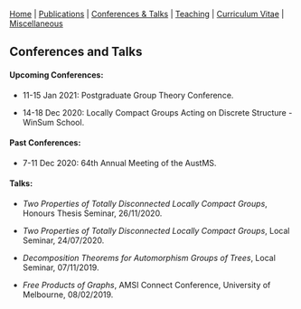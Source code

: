 [Home](https://max-carter-math.github.io/home/) | [Publications](./publications.html) | [Conferences & Talks](./conf_talks.html) | [Teaching](./teaching.html) | [Curriculum Vitae](./CV_06_12_2020.pdf) | [Miscellaneous](./other.html)

## Conferences and Talks

#### Upcoming Conferences:

* 11-15 Jan 2021: Postgraduate Group Theory Conference.

* 14-18 Dec 2020: Locally Compact Groups Acting on Discrete Structure - WinSum School.

#### Past Conferences:

* 7-11 Dec 2020: 64th Annual Meeting of the AustMS.

#### Talks:

* *Two Properties of Totally Disconnected Locally Compact Groups*, Honours Thesis Seminar, 26/11/2020.

* *Two Properties of Totally Disconnected Locally Compact Groups*, Local Seminar, 24/07/2020.

* *Decomposition Theorems for Automorphism Groups of Trees*, Local Seminar, 07/11/2019.

* *Free Products of Graphs*, AMSI Connect Conference, University of Melbourne, 08/02/2019.

